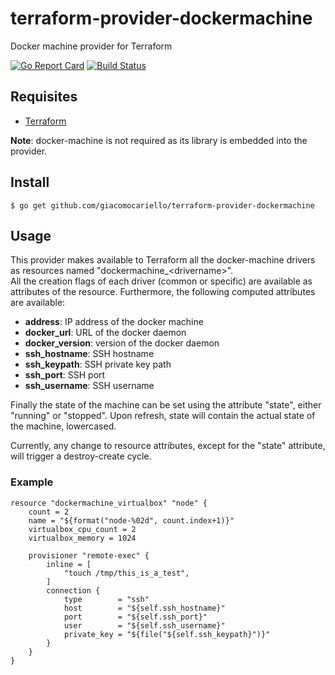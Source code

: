 # terraform-provider-dockermachine
Docker machine provider for Terraform

[![Go Report Card](https://goreportcard.com/badge/github.com/giacomocariello/terraform-provider-dockermachine)](https://goreportcard.com/report/github.com/giacomocariello/terraform-provider-dockermachine) [![Build Status](https://travis-ci.org/giacomocariello/terraform-provider-dockermachine.svg?branch=master)](https://travis-ci.org/giacomocariello/terraform-provider-dockermachine)

## Requisites

* [Terraform](https://www.terraform.io/)

**Note**: docker-machine is not required as its library is embedded into the provider.

## Install
```
$ go get github.com/giacomocariello/terraform-provider-dockermachine
```

## Usage

This provider makes available to Terraform all the docker-machine drivers as resources named "dockermachine\_\<drivername\>".  
All the creation flags of each driver (common or specific) are available as attributes of the resource. Furthermore, the following computed attributes are available:

* **address**: IP address of the docker machine
* **docker\_url**: URL of the docker daemon
* **docker\_version**: version of the docker daemon
* **ssh\_hostname**: SSH hostname
* **ssh\_keypath**: SSH private key path
* **ssh\_port**: SSH port
* **ssh\_username**: SSH username

Finally the state of the machine can be set using the attribute "state", either "running" or "stopped". Upon refresh, state will contain the actual state of the machine, lowercased.

Currently, any change to resource attributes, except for the "state" attribute, will trigger a destroy-create cycle.

### Example

```
resource "dockermachine_virtualbox" "node" {
    count = 2
    name = "${format("node-%02d", count.index+1)}"
    virtualbox_cpu_count = 2
    virtualbox_memory = 1024
    
    provisioner "remote-exec" {
        inline = [
            "touch /tmp/this_is_a_test",
        ]
        connection {
            type        = "ssh"
            host        = "${self.ssh_hostname}"
            port        = "${self.ssh_port}"
            user        = "${self.ssh_username}"
            private_key = "${file("${self.ssh_keypath}")}"
        }
    }
}
```
